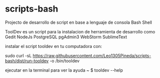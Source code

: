 # scripts-bash
Projecto de desarrollo de script en base a lenguaje de consola Bash Shell

ToolDev es un script para la instalacion de herramienta de desarrollo como 
	Gedit
	NodeJs
	PostgreSQL
	pgAdmin3
	WebStorm
	SublimeText

instalar el script tooldev en tu computadora con:

sudo curl -sL https://raw.githubusercontent.com/Leo1305Pineda/scripts-bash/dist/run-tooldev -o /bin/tooldev

ejecutar en la terminal para ver la ayuda  ~ $ tooldev --help
